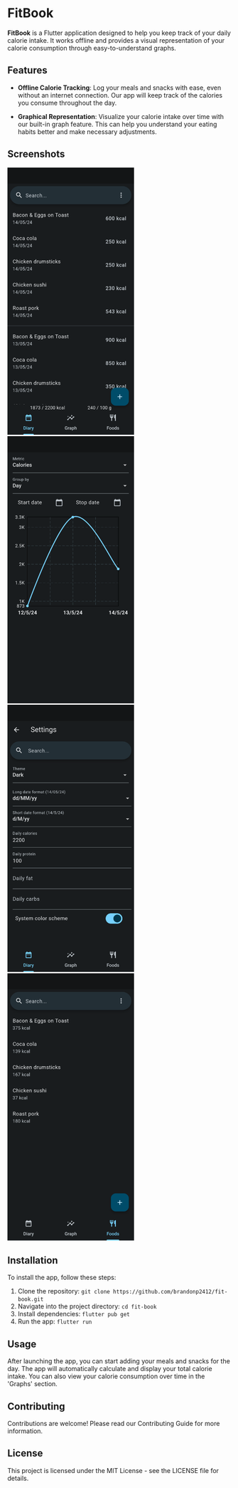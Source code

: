 # FitBook

**FitBook** is a Flutter application designed to help you keep track of your daily calorie intake. It works offline and provides a visual representation of your calorie consumption through easy-to-understand graphs.

## Features

- **Offline Calorie Tracking**: Log your meals and snacks with ease, even without an internet connection. Our app will keep track of the calories you consume throughout the day.

- **Graphical Representation**: Visualize your calorie intake over time with our built-in graph feature. This can help you understand your eating habits better and make necessary adjustments.

## Screenshots

<p float="left">
    <img src="fastlane/metadata/android/en-US/images/phoneScreenshots/1_en-US.png" height="600">
    <img src="fastlane/metadata/android/en-US/images/phoneScreenshots/2_en-US.png" height="600">
    <img src="fastlane/metadata/android/en-US/images/phoneScreenshots/3_en-US.png" height="600">
    <img src="fastlane/metadata/android/en-US/images/phoneScreenshots/4_en-US.png" height="600">
</p>

## Installation

To install the app, follow these steps:

1. Clone the repository: `git clone https://github.com/brandonp2412/fit-book.git`
2. Navigate into the project directory: `cd fit-book`
3. Install dependencies: `flutter pub get`
4. Run the app: `flutter run`

## Usage

After launching the app, you can start adding your meals and snacks for the day. The app will automatically calculate and display your total calorie intake. You can also view your calorie consumption over time in the 'Graphs' section.

## Contributing

Contributions are welcome! Please read our Contributing Guide for more information.

## License

This project is licensed under the MIT License - see the LICENSE file for details.